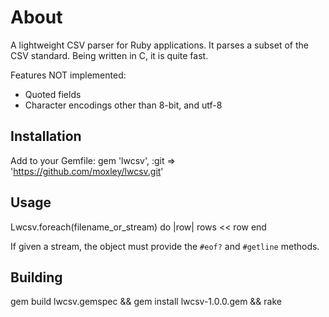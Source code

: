 # About
A lightweight CSV parser for Ruby applications. It parses a subset of the CSV standard.
Being written in C, it is quite fast.

Features NOT implemented:
* Quoted fields
* Character encodings other than 8-bit, and utf-8

## Installation
Add to your Gemfile:
  gem 'lwcsv', :git => 'https://github.com/moxley/lwcsv.git'

## Usage

  Lwcsv.foreach(filename_or_stream) do |row|
    rows << row
  end

If given a stream, the object must provide the `#eof?` and `#getline` methods.

## Building

  gem build lwcsv.gemspec && gem install lwcsv-1.0.0.gem && rake

